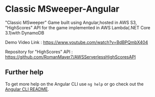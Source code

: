 # Classic MSweeper-Angular

"Classic MSweeper" Game built using Angular,hosted in AWS S3, "HighScores" API for the game implemented in AWS Lambda(.NET Core 3.1)with DynamoDB

Demo Video Link : https://www.youtube.com/watch?v=BdBPQmbX404

Repository for "HighScores" API :
https://github.com/RomanMayer7/AWSServerlessHighScoresAPI

## Further help

To get more help on the Angular CLI use `ng help` or go check out the [Angular CLI README](https://github.com/angular/angular-cli/blob/master/README.md).
